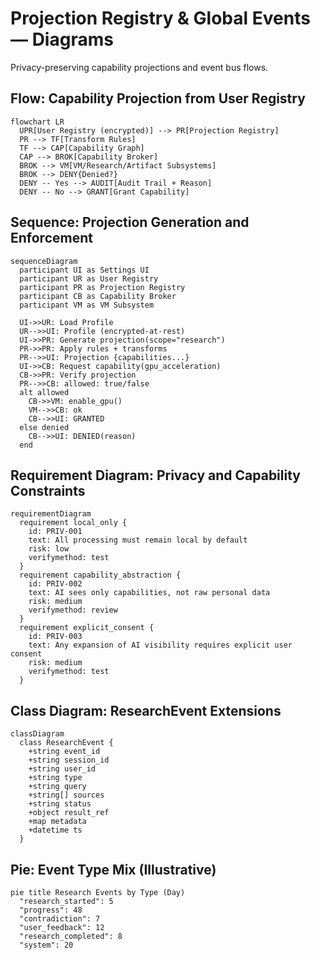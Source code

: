 # Projection Registry & Global Events — Diagrams

Privacy-preserving capability projections and event bus flows.

## Flow: Capability Projection from User Registry

```mermaid
flowchart LR
  UPR[User Registry (encrypted)] --> PR[Projection Registry]
  PR --> TF[Transform Rules]
  TF --> CAP[Capability Graph]
  CAP --> BROK[Capability Broker]
  BROK --> VM[VM/Research/Artifact Subsystems]
  BROK --> DENY{Denied?}
  DENY -- Yes --> AUDIT[Audit Trail + Reason]
  DENY -- No --> GRANT[Grant Capability]
```

## Sequence: Projection Generation and Enforcement

```mermaid
sequenceDiagram
  participant UI as Settings UI
  participant UR as User Registry
  participant PR as Projection Registry
  participant CB as Capability Broker
  participant VM as VM Subsystem

  UI->>UR: Load Profile
  UR-->>UI: Profile (encrypted-at-rest)
  UI->>PR: Generate projection(scope="research")
  PR->>PR: Apply rules + transforms
  PR-->>UI: Projection {capabilities...}
  UI->>CB: Request capability(gpu_acceleration)
  CB->>PR: Verify projection
  PR-->>CB: allowed: true/false
  alt allowed
    CB->>VM: enable_gpu()
    VM-->>CB: ok
    CB-->>UI: GRANTED
  else denied
    CB-->>UI: DENIED(reason)
  end
```

## Requirement Diagram: Privacy and Capability Constraints

```mermaid
requirementDiagram
  requirement local_only {
    id: PRIV-001
    text: All processing must remain local by default
    risk: low
    verifymethod: test
  }
  requirement capability_abstraction {
    id: PRIV-002
    text: AI sees only capabilities, not raw personal data
    risk: medium
    verifymethod: review
  }
  requirement explicit_consent {
    id: PRIV-003
    text: Any expansion of AI visibility requires explicit user consent
    risk: medium
    verifymethod: test
  }
```

## Class Diagram: ResearchEvent Extensions

```mermaid
classDiagram
  class ResearchEvent {
    +string event_id
    +string session_id
    +string user_id
    +string type
    +string query
    +string[] sources
    +string status
    +object result_ref
    +map metadata
    +datetime ts
  }
```

## Pie: Event Type Mix (Illustrative)

```mermaid
pie title Research Events by Type (Day)
  "research_started": 5
  "progress": 48
  "contradiction": 7
  "user_feedback": 12
  "research_completed": 8
  "system": 20
```

